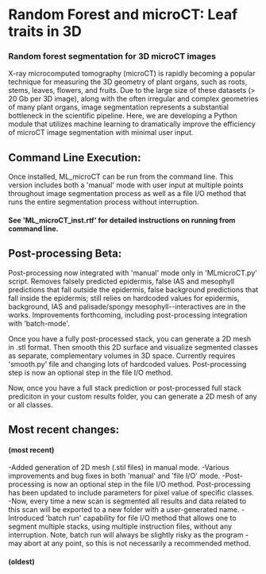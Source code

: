 # Random Forest and microCT: Leaf traits in 3D

### Random forest segmentation for 3D microCT images
X-ray microcomputed tomography (microCT) is rapidly becoming a popular technique for measuring the 3D geometry of plant organs, such as roots, stems, leaves, flowers, and fruits. Due to the large size of these datasets (> 20 Gb per 3D image), along with the often irregular and complex geometries of many plant organs, image segmentation represents a substantial bottleneck in the scientific pipeline. Here, we are developing a Python module that utilizes machine learning to dramatically improve the efficiency of microCT image segmentation with minimal user input.

## Command Line Execution:

Once installed, ML_microCT can be run from the command line. This version includes both a 'manual' mode with user input at multiple points throughout image segmentation process as well as a file I/O method that runs the entire segmentation process without interruption.

#### See 'ML_microCT_inst.rtf' for detailed instructions on running from command line.

## Post-processing Beta:
Post-processing now integrated with 'manual' mode only in 'MLmicroCT.py' script. Removes falsely predicted epidermis, false IAS and mesophyll predictions that fall outside the epidermis, false background predictions that fall inside the epidermis; still relies on hardcoded values for epidermis, background, IAS and palisade/spongy mesophyll--interactives are in the works. Improvements forthcoming, including post-processing integration with 'batch-mode'.

Once you have a fully post-processed stack, you can generate a 2D mesh in .stl format. Then smooth this 2D surface and visualize segmented classes as separate, complementary volumes in 3D space. Currently requires 'smooth.py' file and changing lots of hardcoded values. Post-processing step is now an optional step in the file I/O method.

Now, once you have a full stack prediction or post-processed full stack prediciton in your custom results folder, you can generate a 2D mesh of any or all classes.

## Most recent changes:
#### (most recent)
-Added generation of 2D mesh (.stil files) in manual mode.
-Various improvements and bug fixes in both 'manual' and 'file I/O' mode.
-Post-processing is now an optional step in the file I/O method. Post-processing has been updated to include parameters for pixel value of specific classes.
-Now, every time a new scan is segmented all results and data related to this scan will be exported to a new folder with a user-generated name.
-Introduced 'batch run' capability for file I/O method that allows one to segment multiple stacks, using multiple instruction files, without any interruption. Note, batch run will always be slightly risky as the program -may abort at any point, so this is not necessarily a recommended method.
#### (oldest)
